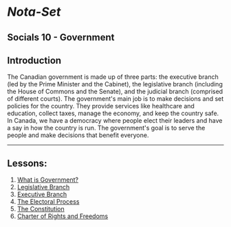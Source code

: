 # ***Nota-Set***
## Socials 10 - Government
## **Introduction**

The Canadian government is made up of three parts: the executive branch (led by the Prime Minister and the Cabinet), the legislative branch (including the House of Commons and the Senate), and the judicial branch (comprised of different courts). The government's main job is to make decisions and set policies for the country. They provide services like healthcare and education, collect taxes, manage the economy, and keep the country safe. In Canada, we have a democracy where people elect their leaders and have a say in how the country is run. The government's goal is to serve the people and make decisions that benefit everyone.

---

## **Lessons**:
1. [What is Government?](/Sources/Socials/Government/Lesson%201.md)
2. [Legislative Branch](/Notes/Socials/Government/Lesson%202%20(The%20Legislative%20Branch).html)
3. [Executive Branch](/Notes/Socials/Government/Lesson%203%20(The%20Executive%20Branch).html)
4. [The Electoral Process](/Notes/Socials/Government/Lesson%204%20(Electoral%20Process%20%26%20Political%20Parties).html)
5. [The Constitution](/Notes/Socials/Government/Lesson%205%20(The%20Constitution).html)
6. [Charter of Rights and Freedoms](/Notes/Socials/Government/Lesson%206%20(Charter%20of%20Rights%20and%20Freedoms).html)